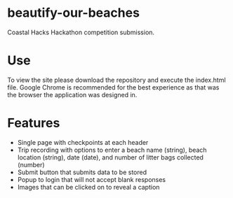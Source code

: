 # beautify-our-beaches
Coastal Hacks Hackathon competition submission.

# Use
To view the site please download the repository and execute the index.html file. Google Chrome is recommended for the best experience as that was the browser the application was designed in.

# Features
- Single page with checkpoints at each header
- Trip recording with options to enter a beach name (string), beach location (string), date (date), and number of litter bags collected (number)
- Submit button that submits data to be stored 
- Popup to login that will not accept blank responses
- Images that can be clicked on to reveal a caption
